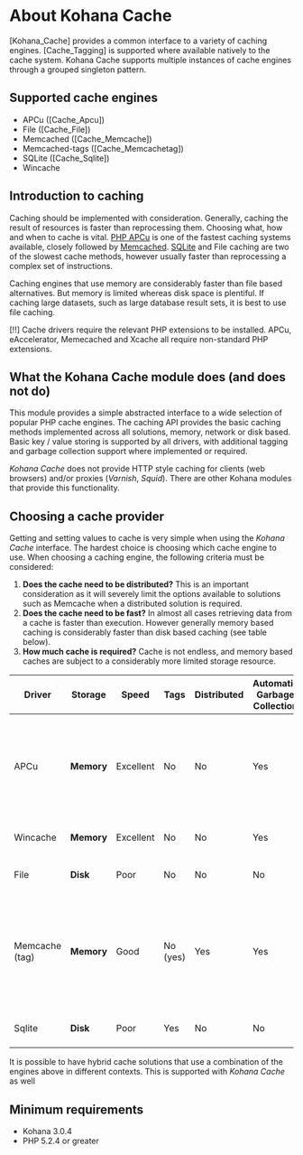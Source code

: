 # About Kohana Cache

[Kohana_Cache] provides a common interface to a variety of caching engines. [Cache_Tagging] is
supported where available natively to the cache system. Kohana Cache supports multiple 
instances of cache engines through a grouped singleton pattern.

## Supported cache engines

 *  APCu ([Cache_Apcu])
 *  File ([Cache_File])
 *  Memcached ([Cache_Memcache])
 *  Memcached-tags ([Cache_Memcachetag])
 *  SQLite ([Cache_Sqlite])
 *  Wincache

## Introduction to caching

Caching should be implemented with consideration. Generally, caching the result of resources
is faster than reprocessing them. Choosing what, how and when to cache is vital. [PHP APCu](http://php.net/manual/en/book.apcu.php) is one of the fastest caching systems available, closely followed by [Memcached](http://memcached.org/). [SQLite](http://www.sqlite.org/) and File caching are two of the slowest cache methods, however usually faster than reprocessing
a complex set of instructions.

Caching engines that use memory are considerably faster than file based alternatives. But
memory is limited whereas disk space is plentiful. If caching large datasets, such as large database result sets, it is best to use file caching.

[!!] Cache drivers require the relevant PHP extensions to be installed. APCu, eAccelerator, Memecached and Xcache all require non-standard PHP extensions.

## What the Kohana Cache module does (and does not do)

This module provides a simple abstracted interface to a wide selection of popular PHP cache engines. The caching API provides the basic caching methods implemented across all solutions, memory, network or disk based. Basic key / value storing is supported by all drivers, with additional tagging and garbage collection support where implemented or required.

_Kohana Cache_ does not provide HTTP style caching for clients (web browsers) and/or proxies (_Varnish_, _Squid_). There are other Kohana modules that provide this functionality.

## Choosing a cache provider

Getting and setting values to cache is very simple when using the _Kohana Cache_ interface. The hardest choice is choosing which cache engine to use. When choosing a caching engine, the following criteria must be considered:

 1. __Does the cache need to be distributed?__
    This is an important consideration as it will severely limit the options available to solutions such as Memcache when a distributed solution is required.
 2. __Does the cache need to be fast?__
    In almost all cases retrieving data from a cache is faster than execution. However generally memory based caching is considerably faster than disk based caching (see table below).
 3. __How much cache is required?__
    Cache is not endless, and memory based caches are subject to a considerably more limited storage resource.

Driver           | Storage      | Speed     | Tags     | Distributed | Automatic Garbage Collection | Notes
---------------- | ------------ | --------- | -------- | ----------- | ---------------------------- | -----------------------
APCu             | __Memory__   | Excellent | No       | No          | Yes | Widely available PHP opcode caching solution, improves php execution performance
Wincache         | __Memory__   | Excellent | No       | No          | Yes | Windows variant of APCu
File             | __Disk__     | Poor      | No       | No          | No  | Marginally faster than execution
Memcache (tag)   | __Memory__   | Good      | No (yes) | Yes         | Yes | Generally fast distributed solution, but has a speed hit due to variable network latency and serialization
Sqlite           | __Disk__     | Poor      | Yes      | No          | No  | Marginally faster than execution

It is possible to have hybrid cache solutions that use a combination of the engines above in different contexts. This is supported with _Kohana Cache_ as well

## Minimum requirements

 *  Kohana 3.0.4
 *  PHP 5.2.4 or greater
